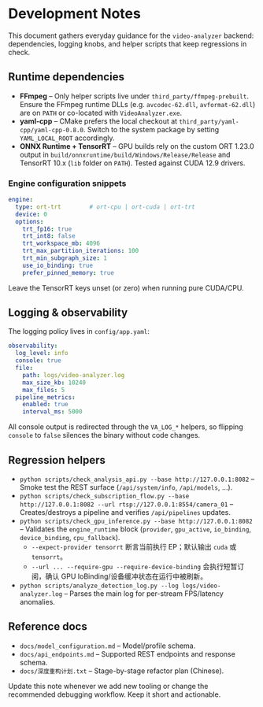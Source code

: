 # Development Notes

This document gathers everyday guidance for the `video-analyzer` backend:
dependencies, logging knobs, and helper scripts that keep regressions in check.

## Runtime dependencies

- **FFmpeg** – Only helper scripts live under
  `third_party/ffmpeg-prebuilt`. Ensure the FFmpeg runtime DLLs (e.g.
  `avcodec-62.dll`, `avformat-62.dll`) are on `PATH` or co-located with
  `VideoAnalyzer.exe`.
- **yaml-cpp** – CMake prefers the local checkout at
  `third_party/yaml-cpp/yaml-cpp-0.8.0`. Switch to the system package by setting
  `YAML_LOCAL_ROOT` accordingly.
- **ONNX Runtime + TensorRT** – GPU builds rely on the custom ORT 1.23.0 output
  in `build/onnxruntime/build/Windows/Release/Release` and TensorRT 10.x (`lib`
  folder on `PATH`). Tested against CUDA 12.9 drivers.

### Engine configuration snippets

```yaml
engine:
  type: ort-trt        # ort-cpu | ort-cuda | ort-trt
  device: 0
  options:
    trt_fp16: true
    trt_int8: false
    trt_workspace_mb: 4096
    trt_max_partition_iterations: 100
    trt_min_subgraph_size: 1
    use_io_binding: true
    prefer_pinned_memory: true
```

Leave the TensorRT keys unset (or zero) when running pure CUDA/CPU.

## Logging & observability

The logging policy lives in `config/app.yaml`:

```yaml
observability:
  log_level: info
  console: true
  file:
    path: logs/video-analyzer.log
    max_size_kb: 10240
    max_files: 5
  pipeline_metrics:
    enabled: true
    interval_ms: 5000
```

All console output is redirected through the `VA_LOG_*` helpers, so flipping
`console` to `false` silences the binary without code changes.

## Regression helpers

- `python scripts/check_analysis_api.py --base http://127.0.0.1:8082`
  – Smoke test the REST surface (`/api/system/info`, `/api/models`, …).
- `python scripts/check_subscription_flow.py --base http://127.0.0.1:8082 --url rtsp://127.0.0.1:8554/camera_01`
  – Creates/destroys a pipeline and verifies `/api/pipelines` updates.
- `python scripts/check_gpu_inference.py --base http://127.0.0.1:8082`
  – Validates the `engine_runtime` block (`provider`, `gpu_active`, `io_binding`,
    `device_binding`, `cpu_fallback`).
    - `--expect-provider tensorrt` 断言当前执行 EP；默认输出 `cuda` 或
      `tensorrt`。
    - `--url ... --require-gpu --require-device-binding` 会执行短暂订阅，确认
      GPU IoBinding/设备缓冲状态在运行中被刷新。
- `python scripts/analyze_detection_log.py --log logs/video-analyzer.log`
  – Parses the main log for per-stream FPS/latency anomalies.

## Reference docs

- `docs/model_configuration.md` – Model/profile schema.
- `docs/api_endpoints.md` – Supported REST endpoints and response schema.
- `docs/深度重构计划.txt` – Stage-by-stage refactor plan (Chinese).

Update this note whenever we add new tooling or change the recommended
debugging workflow. Keep it short and actionable.
